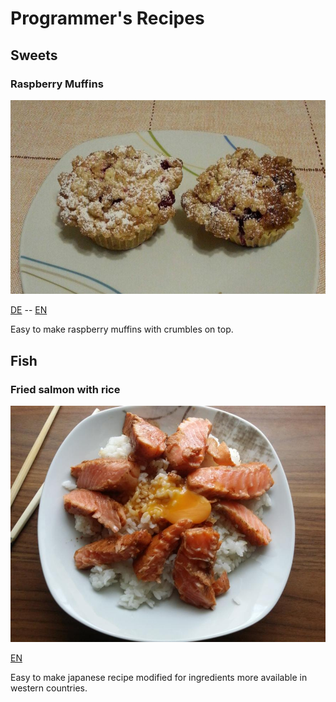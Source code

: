 # Programmer's Recipes

## Sweets

### Raspberry Muffins

![Raspberry muffins](images/raspberry-muffins.jpg)

[DE](recipes/raspberry-muffins-de.puml) -- [EN](recipes/raspberry-muffins-en.puml)

Easy to make raspberry muffins with crumbles on top.

## Fish

### Fried salmon with rice

![Fried salmon with rice](images/salmon.jpg)

[EN](recipes/salmon-en.puml)

Easy to make japanese recipe modified for ingredients more available in western countries.
